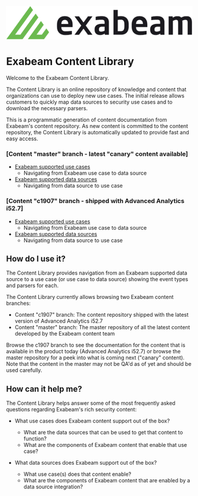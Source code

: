 
![Exabeam](banner.png)

# Exabeam Content Library
Welcome to the Exabeam Content Library.

The Content Library is an online repository of knowledge and content that organizations can use to deploy new use cases. The initial release allows customers to quickly map data sources to security use cases and to download the necessary parsers.

This is a programmatic generation of content documentation from Exabeam's content repository. As new content is committed to the content repository, the Content Library is automatically updated to provide fast and easy access.

### [Content "master" branch - latest "canary" content available]
- [Exabeam supported use cases](CDS_Tool_Output/master/Exabeam%20Use%20Cases.md)
  - Navigating from Exabeam use case to data source
- [Exabeam supported data sources](CDS_Tool_Output/master/Exabeam%20Data%20Sources.md)
  - Navigating from data source to use case
### [Content "c1907" branch - shipped with Advanced Analytics i52.7]
- [Exabeam supported use cases](..tree/c1907/CDS_Tool_Output/Exabeam%20Use%20Cases.md)
  - Navigating from Exabeam use case to data source
- [Exabeam supported data sources](..tree/c1907/CDS_Tool_Output/Exabeam%20Data%20Sources.md)
  - Navigating from data source to use case

## How do I use it?
The Content Library provides navigation from an Exabeam supported data source to a use case (or use case to data source) showing the event types and parsers for each.

The Content Library currently allows browsing two Exabeam content branches: 
 - Content "c1907" branch: The content repository shipped with the latest version of Advanced Analytics i52.7
 - Content "master" branch: The master repository of all the latest content developed by the Exabeam content team

Browse the c1907 branch to see the documentation for the content that is available in the product today (Advanced Analytics i52.7) or browse the master repository for a peek into what is coming next ("canary" content). Note that the content in the master may not be QA'd as of yet and should be used carefully. 

## How can it help me?
The Content Library helps answer some of the most frequently asked questions regarding Exabeam's rich security content:

 - What use cases does Exabeam content support out of the box?
   - What are the data sources that can be used to get that content to function? 
   - What are the components of Exabeam content that enable that use case?

 - What data sources does Exabeam support out of the box?
   - What use case(s) does that content enable?
   - What are the components of Exabeam content that are enabled by a data source integration?
